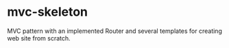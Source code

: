 # mvc-skeleton

MVC pattern with an implemented Router and several templates for creating web site from scratch.
